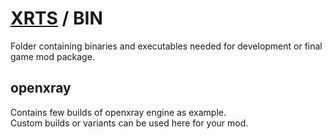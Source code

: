 # [XRTS](../README.md) / BIN

Folder containing binaries and executables needed for development or final game mod package.

## openxray

Contains few builds of openxray engine as example. <br/>
Custom builds or variants can be used here for your mod.
